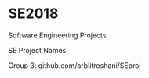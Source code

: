 # SE2018
Software Engineering Projects

SE Project Names



Group 3: github.com/arblitroshani/SEproj
